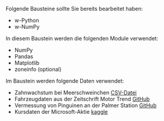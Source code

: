 Folgende Bausteine sollte Sie bereits bearbeitet haben:

- w-Python
- w-NumPy

In diesem Baustein werden die folgenden Module verwendet:

- NumPy
- Pandas
- Matplotlib
- zoneinfo (optional)

Im Baustein werden folgende Daten verwendet:

  - Zahnwachstum bei Meerschweinchen [CSV-Datei](https://github.com/vincentarelbundock/Rdatasets/blob/master/csv/datasets/ToothGrowth.csv)
  - Fahrzeugdaten aus der Zeitschrift Motor Trend [GitHub](https://gist.github.com/seankross/a412dfbd88b3db70b74b)
  - Vermessung von Pinguinen an der Palmer Station [GitHub](https://github.com/allisonhorst/palmerpenguins?tab=readme-ov-file#meet-the-palmer-penguins)
  - Kursdaten der Microsoft-Aktie [kaggle](https://www.kaggle.com/datasets/vijayvvenkitesh/microsoft-stock-time-series-analysis)
